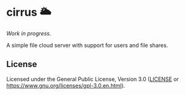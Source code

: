 # cirrus 🌥️

*Work in progress.*

A simple file cloud server with support for users and file shares.

## License

Licensed under the General Public License, Version 3.0
([LICENSE](LICENSE) or <https://www.gnu.org/licenses/gpl-3.0.en.html>).

